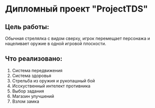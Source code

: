 # **Дипломный проект "ProjectTDS"**

## Цель работы:
Обычная стрелялка с видом сверху, игрок перемещает персонажа и нацеливает оружие в одной игровой плоскости.

## Что реализовано:
1. Система передвижения
2. Система здоровья
3. Стрельба из оружия и рукопашный бой
4. Исскуственный интелект противника
5. Выбор задания
6. Магазин улучшений
7. Взлом замка
